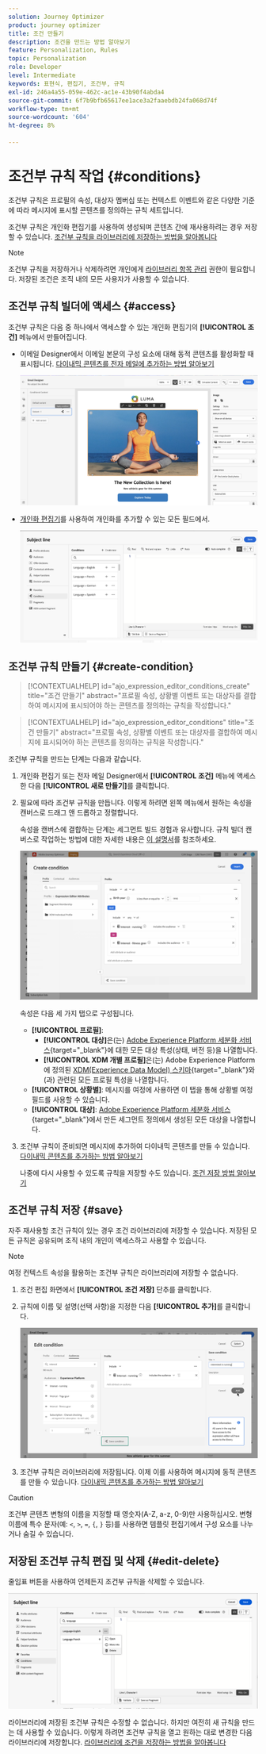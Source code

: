 ```yaml
---
solution: Journey Optimizer
product: journey optimizer
title: 조건 만들기
description: 조건을 만드는 방법 알아보기
feature: Personalization, Rules
topic: Personalization
role: Developer
level: Intermediate
keywords: 표현식, 편집기, 조건부, 규칙
exl-id: 246a4a55-059e-462c-ac1e-43b90f4abda4
source-git-commit: 6f7b9bfb65617ee1ace3a2faaebdb24fa068d74f
workflow-type: tm+mt
source-wordcount: '604'
ht-degree: 8%

---
```


# 조건부 규칙 작업 {#conditions}

조건부 규칙은 프로필의 속성, 대상자 멤버십 또는 컨텍스트 이벤트와 같은 다양한 기준에 따라 메시지에 표시할 콘텐츠를 정의하는 규칙 세트입니다.

조건부 규칙은 개인화 편집기를 사용하여 생성되며 콘텐츠 간에 재사용하려는 경우 저장할 수 있습니다. [조건부 규칙을 라이브러리에 저장하는 방법을 알아봅니다](#save)

>[!NOTE]
>
>조건부 규칙을 저장하거나 삭제하려면 개인에게 [라이브러리 항목 관리](../administration/ootb-product-profiles.md) 권한이 필요합니다. 저장된 조건은 조직 내의 모든 사용자가 사용할 수 있습니다.

## 조건부 규칙 빌더에 액세스 {#access}

조건부 규칙은 다음 중 하나에서 액세스할 수 있는 개인화 편집기의 **[!UICONTROL 조건]** 메뉴에서 만들어집니다.

* 이메일 Designer에서 이메일 본문의 구성 요소에 대해 동적 콘텐츠를 활성화할 때 표시됩니다. [다이내믹 콘텐츠를 전자 메일에 추가하는 방법 알아보기](dynamic-content.md#emails)

  ![](assets/conditions-access-email.png)

* [개인화 편집기](personalization-build-expressions.md)를 사용하여 개인화를 추가할 수 있는 모든 필드에서.

  ![](assets/conditions-access-editor.png)

## 조건부 규칙 만들기 {#create-condition}

>[!CONTEXTUALHELP]
>id="ajo_expression_editor_conditions_create"
>title="조건 만들기"
>abstract="프로필 속성, 상황별 이벤트 또는 대상자를 결합하여 메시지에 표시되어야 하는 콘텐츠를 정의하는 규칙을 작성합니다."

>[!CONTEXTUALHELP]
>id="ajo_expression_editor_conditions"
>title="조건 만들기"
>abstract="프로필 속성, 상황별 이벤트 또는 대상자를 결합하여 메시지에 표시되어야 하는 콘텐츠를 정의하는 규칙을 작성합니다."

조건부 규칙을 만드는 단계는 다음과 같습니다.

1. 개인화 편집기 또는 전자 메일 Designer에서 **[!UICONTROL 조건]** 메뉴에 액세스한 다음 **[!UICONTROL 새로 만들기]**&#x200B;를 클릭합니다.

1. 필요에 따라 조건부 규칙을 만듭니다. 이렇게 하려면 왼쪽 메뉴에서 원하는 속성을 캔버스로 드래그 앤 드롭하고 정렬합니다.

   속성을 캔버스에 결합하는 단계는 세그먼트 빌드 경험과 유사합니다. 규칙 빌더 캔버스로 작업하는 방법에 대한 자세한 내용은 [이 설명서](https://experienceleague.adobe.com/docs/experience-platform/segmentation/ui/segment-builder.html?lang=ko#rule-builder-canvas)를 참조하세요.

   ![](assets/conditions-create.png)

   속성은 다음 세 가지 탭으로 구성됩니다.

   * **[!UICONTROL 프로필]**:
      * **[!UICONTROL 대상]**&#x200B;은(는) [Adobe Experience Platform 세분화 서비스](https://experienceleague.adobe.com/docs/experience-platform/segmentation/home.html?lang=ko){target="_blank"}에 대한 모든 대상 특성(상태, 버전 등)을 나열합니다.
      * **[!UICONTROL XDM 개별 프로필]**&#x200B;은(는) Adobe Experience Platform에 정의된 [XDM(Experience Data Model) 스키마](https://experienceleague.adobe.com/docs/experience-platform/xdm/home.html?lang=ko-KR){target="_blank"}와(과) 관련된 모든 프로필 특성을 나열합니다.
   * **[!UICONTROL 상황별]**: 메시지를 여정에 사용하면 이 탭을 통해 상황별 여정 필드를 사용할 수 있습니다.
   * **[!UICONTROL 대상]**: [Adobe Experience Platform 세분화 서비스](https://experienceleague.adobe.com/docs/experience-platform/segmentation/home.html?lang=ko){target="_blank"}에서 만든 세그먼트 정의에서 생성된 모든 대상을 나열합니다.

1. 조건부 규칙이 준비되면 메시지에 추가하여 다이내믹 콘텐츠를 만들 수 있습니다. [다이내믹 콘텐츠를 추가하는 방법 알아보기](dynamic-content.md)

   나중에 다시 사용할 수 있도록 규칙을 저장할 수도 있습니다. [조건 저장 방법 알아보기](#save)

## 조건부 규칙 저장 {#save}

자주 재사용할 조건 규칙이 있는 경우 조건 라이브러리에 저장할 수 있습니다. 저장된 모든 규칙은 공유되며 조직 내의 개인이 액세스하고 사용할 수 있습니다.

>[!NOTE]
>
>여정 컨텍스트 속성을 활용하는 조건부 규칙은 라이브러리에 저장할 수 없습니다.

1. 조건 편집 화면에서 **[!UICONTROL 조건 저장]** 단추를 클릭합니다.

1. 규칙에 이름 및 설명(선택 사항)을 지정한 다음 **[!UICONTROL 추가]**&#x200B;를 클릭합니다.

   ![](assets/conditions-name-description.png)

1. 조건부 규칙은 라이브러리에 저장됩니다. 이제 이를 사용하여 메시지에 동적 콘텐츠를 만들 수 있습니다. [다이내믹 콘텐츠를 추가하는 방법 알아보기](dynamic-content.md)


>[!CAUTION]
>
>조건부 콘텐츠 변형의 이름을 지정할 때 영숫자(A-Z, a-z, 0-9)만 사용하십시오. 변형 이름에 특수 문자(예: `<`, `>`, `=`, `{`, `}` 등)를 사용하면 템플릿 편집기에서 구성 요소를 나누거나 숨길 수 있습니다.

## 저장된 조건부 규칙 편집 및 삭제 {#edit-delete}

줄임표 버튼을 사용하여 언제든지 조건부 규칙을 삭제할 수 있습니다.

![](assets/conditions-open.png)

라이브러리에 저장된 조건부 규칙은 수정할 수 없습니다. 하지만 여전히 새 규칙을 만드는 데 사용할 수 있습니다. 이렇게 하려면 조건부 규칙을 열고 원하는 대로 변경한 다음 라이브러리에 저장합니다. [라이브러리에 조건을 저장하는 방법을 알아봅니다](#save)
